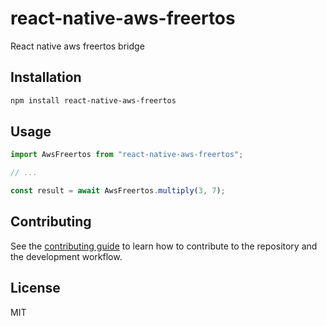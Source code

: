 # react-native-aws-freertos

React native aws freertos bridge

## Installation

```sh
npm install react-native-aws-freertos
```

## Usage

```js
import AwsFreertos from "react-native-aws-freertos";

// ...

const result = await AwsFreertos.multiply(3, 7);
```

## Contributing

See the [contributing guide](CONTRIBUTING.md) to learn how to contribute to the repository and the development workflow.

## License

MIT
